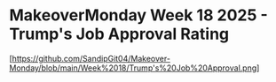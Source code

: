 # MakeoverMonday Week 18 2025 - Trump's Job Approval Rating
[https://github.com/SandipGit04/Makeover-Monday/blob/main/Week%2018/Trump's%20Job%20Approval.png]

